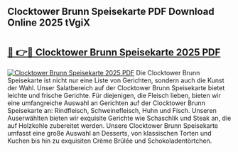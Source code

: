 ## Clocktower Brunn Speisekarte PDF Download Online 2025 tVgiX

# <h2><a href="http://gc8mzt3.nevu.top/?p=Clocktower+Brunn+Speisekarte">🔗 👉🔴 Clocktower Brunn Speisekarte 2025 PDF</a></h2>

[![Clocktower Brunn Speisekarte 2025 PDF](https://i.imgur.com/dBaPXMq.png)](http://gc8mzt3.nevu.top/?p=Clocktower+Brunn+Speisekarte)
Die Clocktower Brunn Speisekarte ist nicht nur eine Liste von Gerichten, sondern auch die Kunst der Wahl. Unser Salatbereich auf der Clocktower Brunn Speisekarte bietet leichte und frische Gerichte. Für diejenigen, die Fleisch lieben, bieten wir eine umfangreiche Auswahl an Gerichten auf der Clocktower Brunn Speisekarte an: Rindfleisch, Schweinefleisch, Huhn und Fisch. Unseren Auserwählten bieten wir exquisite Gerichte wie Schaschlik und Steak an, die auf Holzkohle zubereitet werden. Unsere Clocktower Brunn Speisekarte umfasst eine große Auswahl an Desserts, von klassischen Torten und Kuchen bis hin zu exquisiten Crème Brûlée und Schokoladentörtchen.

